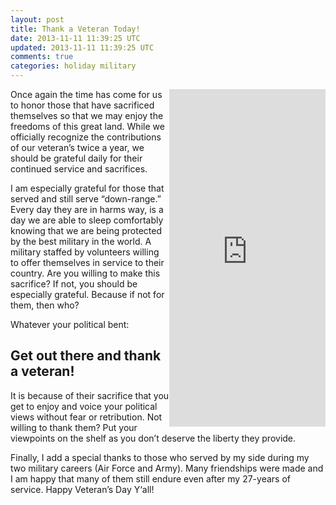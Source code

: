 ```yaml
---           
layout: post
title: Thank a Veteran Today!
date: 2013-11-11 11:39:25 UTC
updated: 2013-11-11 11:39:25 UTC
comments: true
categories: holiday military
---
```


<iframe align="right" frameborder="0" height="540px" src="https://www.thunderclap.it/projects/6258-veterans-day-2013/embed" width="250px"></iframe>Once again the time has come for us to honor those that have sacrificed themselves so that we may enjoy the freedoms of this great land. While we officially recognize the contributions of our veteran’s twice a year, we should be grateful daily for their continued service and sacrifices.

I am especially grateful for those that served and still serve “down-range.” Every day they are in harms way, is a day we are able to sleep comfortably knowing that we are being protected by the best military in the world. A military staffed by volunteers willing to offer themselves in service to their country. Are you willing to make this sacrifice? If not, you should be especially grateful. Because if not for them, then who?

Whatever your political bent: 

## Get out there and thank a veteran!

It is because of their sacrifice that you get to enjoy and voice your political views without fear or retribution. Not willing to thank them? Put your viewpoints on the shelf as you don’t deserve the liberty they provide.

Finally, I add a special thanks to those who served by my side during my two military careers (Air Force and Army). Many friendships were made and I am happy that many of them still endure even after my 27-years of service. Happy Veteran’s Day Y‘all!
